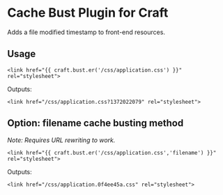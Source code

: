 # Cache Bust Plugin for Craft

Adds a file modified timestamp to front-end resources.

## Usage

```<link href="{{ craft.bust.er('/css/application.css') }}" rel="stylesheet">```

Outputs:

```<link href="/css/application.css?1372022079" rel="stylesheet">```

## Option: filename cache busting method

_Note: Requires URL rewriting to work._

```<link href="{{ craft.bust.er('/css/application.css','filename') }}" rel="stylesheet">```

Outputs:

```<link href="/css/application.0f4ee45a.css" rel="stylesheet">```
